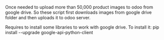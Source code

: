 

Once needed to upload more than 50,000 product images to odoo from google drive.
So these script first downloads images from google drive folder and then uploads it to odoo server.

Requires to install some libraries to work with google drive.
To install it: pip install --upgrade google-api-python-client

